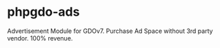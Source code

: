 # phpgdo-ads

Advertisement Module for GDOv7. Purchase Ad Space without 3rd party vendor. 100% revenue.
